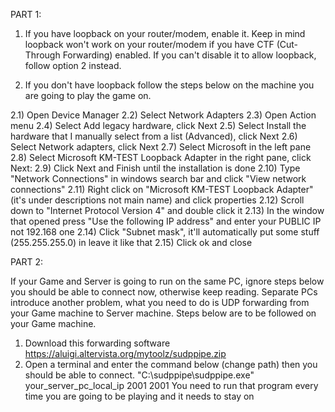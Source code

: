 PART 1: 

1) If you have loopback on your router/modem, enable it. Keep in mind loopback won't work on your router/modem if you have CTF (Cut-Through Forwarding) enabled. If you can't disable it to allow loopback, follow option 2 instead.

2) If you don't have loopback follow the steps below on the machine you are going to play the game on.

2.1) Open Device Manager
2.2) Select Network Adapters
2.3) Open Action menu
2.4) Select Add legacy hardware, click Next
2.5) Select Install the hardware that I manually select from a list (Advanced), click Next
2.6) Select Network adapters, click Next
2.7) Select Microsoft in the left pane
2.8) Select Microsoft KM-TEST Loopback Adapter in the right pane, click Next:
2.9) Click Next and Finish until the installation is done
2.10) Type "Network Connections" in windows search bar and click "View network connections"
2.11) Right click on "Microsoft KM-TEST Loopback Adapter" (it's under descriptions not main name) and click properties
2.12) Scroll down to "Internet Protocol Version 4" and double click it
2.13) In the window that opened press "Use the following IP address" and enter your PUBLIC IP not 192.168 one
2.14) Click "Subnet mask", it'll automatically put some stuff (255.255.255.0) in leave it like that
2.15) Click ok and close

PART 2: 

If your Game and Server is going to run on the same PC, ignore steps below you should be able to connect now, otherwise keep reading.
Separate PCs introduce another problem, what you need to do is UDP forwarding from your Game machine to Server machine. Steps below are to be followed on your Game machine.

1) Download this forwarding software https://aluigi.altervista.org/mytoolz/sudppipe.zip
2) Open a terminal and enter the command below (change path) then you should be able to connect.
"C:\sudppipe\sudppipe.exe" your_server_pc_local_ip 2001 2001
You need to run that program every time you are going to be playing and it needs to stay on
